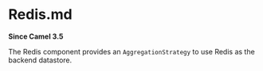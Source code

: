 # Redis.md

**Since Camel 3.5**

The Redis component provides an `AggregationStrategy` to use Redis as
the backend datastore.
